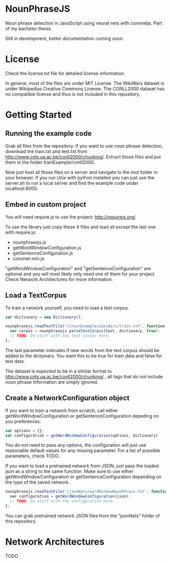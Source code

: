 # NounPhraseJS
Noun phrase detection in JavaScript using neural nets with convnetjs. Part of my bachelor thesis.

Still in development, better documentation coming soon.

# License
Check the license.txt file for detailed license information.

In general, most of the files are under MIT License.
The WikiWars dataset is under Wikipedias Creative Commons License.
The CONLL2000 dataset has no compatible license and thus is not included in this repository.

# Getting Started
## Running the example code
Grab all files from the repository. If you want to use noun phrase detection, download the train.txt and test.txt from http://www.cnts.ua.ac.be/conll2000/chunking/. Extract those files and put them in the folder trainExample/conll2000.

Now just host all those files on a server and navigate to the root folder in your browser. If you run Unix with python installed you can just use the server.sh to run a local server and find the example code under localhost:8000.

## Embed in custom project
You will need require.js to use the project: http://requirejs.org/

To use the library just copy these 4 files and load all except the last one with require.js: 
- nounphrasejs.js
- getWordWindowConfiguration.js
- getSentenceConfiguration.js
- convnet-min.js

"getWordWindowConfiguration" and "getSentenceConfiguration" are optional and you will most likely only need one of them for your project. Check Network Architectures for more information.

## Load a TextCorpus

To train a network yourself, you need to load a text corpus.
```javascript
var dictionary = new Dictionary();

nounphrasejs.readTextFile("/trainExample/wikiWars/train.txt", function(text) {
  var corpus = nounphrasejs.parseTextCorpus(text, dictionary, true);
  // TODO: Do stuff with the text corpus here.
};
```
The last parameter indicates if new words from the text corpus should be added to the dictionary. You want this to be true for train data and false for test data.

The dataset is expected to be in a similar format to http://www.cnts.ua.ac.be/conll2000/chunking/ , all tags that do not include noun phrase information are simply ignored.

## Create a NetworkConfiguration object

If you want to train a network from scratch, call either getWordWindowConfiguration or getSentenceConfiguration depeding on you preferences.
```javascript
var options = {};
var configuration = getWordWindowConfiguration(options, dictionary)
```
You do not need to pass any options, the configuration will just use reasonable default values for any missing parameter. For a list of possible parameters, check TODO.

If you want to load a pretrained network from JSON, just pass the loaded json as a string to the same function. Make sure to use either getWordWindowConfiguration or getSentenceConfiguration depending on the type of the saved network.
```javascript
nounphrasejs.readTextFile("/jsonNets/wordWindowNounPhrase.txt", function(json) {
  var configuration = getWordWindowConfiguration(json);
  // TODO: Do stuff with the configuration here.
};
```
You can grab pretrained network JSON files from the "jsonNets" folder of this repository.

# Network Architectures

TODO

